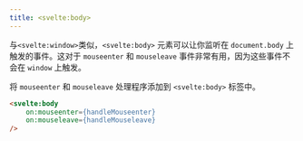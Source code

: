 ```yaml
---
title: <svelte:body>
---
```


与`<svelte:window>`类似，`<svelte:body>` 元素可以让你监听在 `document.body` 上触发的事件。这对于 `mouseenter` 和 `mouseleave` 事件非常有用，因为这些事件不会在 `window` 上触发。

将 `mouseenter` 和 `mouseleave` 处理程序添加到 `<svelte:body>` 标签中。

```html
<svelte:body
	on:mouseenter={handleMouseenter}
	on:mouseleave={handleMouseleave}
/>
```